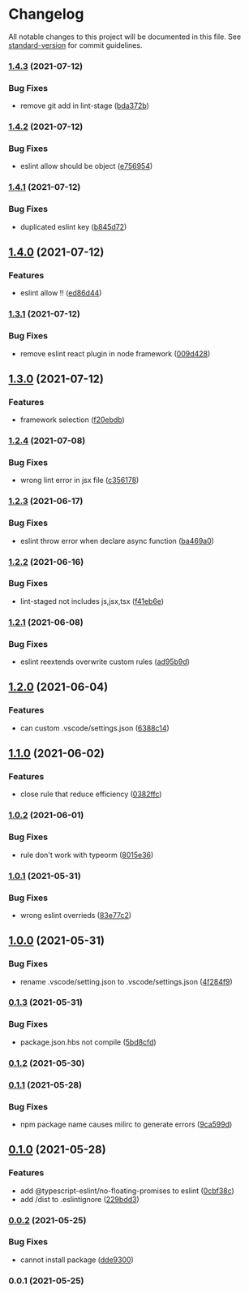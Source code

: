# Changelog

All notable changes to this project will be documented in this file. See [standard-version](https://github.com/conventional-changelog/standard-version) for commit guidelines.

### [1.4.3](https://www.github.com/mili-project-manager/mtpl-code-style/compare/v1.4.2...v1.4.3) (2021-07-12)


### Bug Fixes

* remove git add in lint-stage ([bda372b](https://www.github.com/mili-project-manager/mtpl-code-style/commit/bda372b1c385a47269e2ce8463c91efe420d9f2b))

### [1.4.2](https://www.github.com/mili-project-manager/mtpl-code-style/compare/v1.4.1...v1.4.2) (2021-07-12)


### Bug Fixes

* eslint allow should be object ([e756954](https://www.github.com/mili-project-manager/mtpl-code-style/commit/e756954c0f1c4ede0857538bbbb2ca69fc4618ae))

### [1.4.1](https://www.github.com/mili-project-manager/mtpl-code-style/compare/v1.4.0...v1.4.1) (2021-07-12)


### Bug Fixes

* duplicated eslint key ([b845d72](https://www.github.com/mili-project-manager/mtpl-code-style/commit/b845d720d4d87561fe73e33a35d0069462f19c1a))

## [1.4.0](https://www.github.com/mili-project-manager/mtpl-code-style/compare/v1.3.1...v1.4.0) (2021-07-12)


### Features

* eslint allow !! ([ed86d44](https://www.github.com/mili-project-manager/mtpl-code-style/commit/ed86d44fcb8e2096ec247ca22ff3422e3b3d4798))

### [1.3.1](https://www.github.com/mili-project-manager/mtpl-code-style/compare/v1.3.0...v1.3.1) (2021-07-12)


### Bug Fixes

* remove eslint react plugin in node framework ([009d428](https://www.github.com/mili-project-manager/mtpl-code-style/commit/009d42815e6f1e1b07b0181ace82aafbcc9ecdee))

## [1.3.0](https://www.github.com/mili-project-manager/mtpl-code-style/compare/v1.2.4...v1.3.0) (2021-07-12)


### Features

* framework selection ([f20ebdb](https://www.github.com/mili-project-manager/mtpl-code-style/commit/f20ebdbe60d7504ddb19c55d5d7d57cd8ff99836))

### [1.2.4](https://www.github.com/mili-project-manager/mtpl-code-style/compare/v1.2.3...v1.2.4) (2021-07-08)


### Bug Fixes

* wrong lint error in jsx file ([c356178](https://www.github.com/mili-project-manager/mtpl-code-style/commit/c356178ac0a7ce0a3132c54f45ac7b9c6d294aa6))

### [1.2.3](https://www.github.com/mili-project-manager/mtpl-code-style/compare/v1.2.2...v1.2.3) (2021-06-17)


### Bug Fixes

* eslint throw error when declare async function ([ba469a0](https://www.github.com/mili-project-manager/mtpl-code-style/commit/ba469a0e0d65135c0f4184f384d9d49f81c785e8))

### [1.2.2](https://www.github.com/mili-project-manager/mtpl-code-style/compare/v1.2.1...v1.2.2) (2021-06-16)


### Bug Fixes

* lint-staged not includes js,jsx,tsx ([f41eb6e](https://www.github.com/mili-project-manager/mtpl-code-style/commit/f41eb6e8a655fafae11ab886be82fa15f57d160f))

### [1.2.1](https://www.github.com/mili-project-manager/mtpl-code-style/compare/v1.2.0...v1.2.1) (2021-06-08)


### Bug Fixes

* eslint reextends overwrite custom rules ([ad95b9d](https://www.github.com/mili-project-manager/mtpl-code-style/commit/ad95b9de77f81601fa05a8bc76c228be071dbd91))

## [1.2.0](https://www.github.com/mili-project-manager/mtpl-code-style/compare/v1.1.0...v1.2.0) (2021-06-04)


### Features

* can custom .vscode/settings.json ([6388c14](https://www.github.com/mili-project-manager/mtpl-code-style/commit/6388c149f2374bab3f68ce2b044eb392e25835ec))

## [1.1.0](https://www.github.com/mili-project-manager/mtpl-code-style/compare/v1.0.2...v1.1.0) (2021-06-02)


### Features

* close rule that reduce efficiency ([0382ffc](https://www.github.com/mili-project-manager/mtpl-code-style/commit/0382ffccd8672d79c1960569f46cd35293346c51))

### [1.0.2](https://www.github.com/mili-project-manager/mtpl-code-style/compare/v1.0.1...v1.0.2) (2021-06-01)


### Bug Fixes

* rule don't work with typeorm ([8015e36](https://www.github.com/mili-project-manager/mtpl-code-style/commit/8015e36cc9492b91d0ca66e94477a4a5999f2a59))

### [1.0.1](https://www.github.com/mili-project-manager/mtpl-code-style/compare/v1.0.0...v1.0.1) (2021-05-31)


### Bug Fixes

* wrong eslint overrieds ([83e77c2](https://www.github.com/mili-project-manager/mtpl-code-style/commit/83e77c211b32e0eb8c14c350a4510e3499271be0))

## [1.0.0](https://github.com/mili-project-manager/mtpl-code-style/compare/v0.1.3...v1.0.0) (2021-05-31)


### Bug Fixes

* rename .vscode/setting.json to .vscode/settings.json ([4f284f9](https://github.com/mili-project-manager/mtpl-code-style/commit/4f284f94d97d18716d476d04d5ddaf874afbcce9))

### [0.1.3](https://github.com/mili-project-manager/mtpl-code-style/compare/v0.1.2...v0.1.3) (2021-05-31)


### Bug Fixes

* package.json.hbs not compile ([5bd8cfd](https://github.com/mili-project-manager/mtpl-code-style/commit/5bd8cfde274e255fdb9b89dd3a271c27cef7eb3a))

### [0.1.2](https://github.com/mili-project-manager/mtpl-code-style/compare/v0.1.1...v0.1.2) (2021-05-30)

### [0.1.1](https://www.github.com/mili-project-manager/mtpl-code-style/compare/v0.1.0...v0.1.1) (2021-05-28)


### Bug Fixes

* npm package name causes milirc to generate errors ([9ca599d](https://www.github.com/mili-project-manager/mtpl-code-style/commit/9ca599d8e6a01f14f6fa99efc22729352375a65a))

## [0.1.0](https://www.github.com/mili-project-manager/mtpl-code-style/compare/v0.0.2...v0.1.0) (2021-05-28)


### Features

* add @typescript-eslint/no-floating-promises to eslint ([0cbf38c](https://www.github.com/mili-project-manager/mtpl-code-style/commit/0cbf38ceeff00c8164df21cde194d02819a2367a))
* add /dist to .eslintignore ([229bdd3](https://www.github.com/mili-project-manager/mtpl-code-style/commit/229bdd39b13128c88e5c61fc95fd879c9476567c))

### [0.0.2](https://github.com/mili-project-manager/mtpl-code-style/compare/v0.0.1...v0.0.2) (2021-05-25)


### Bug Fixes

* cannot install package ([dde9300](https://github.com/mili-project-manager/mtpl-code-style/commit/dde930063327fc621ad1738d57f5a0c46e16f995))

### 0.0.1 (2021-05-25)
